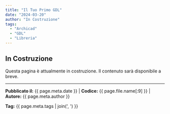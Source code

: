 ```yaml
---
title: "Il Tuo Primo GDL"
date: "2024-03-20"
author: "In Costruzione"
tags:
  - "Archicad"
  - "GDL"
  - "Libreria"
---
```


## In Costruzione

Questa pagina è attualmente in costruzione. Il contenuto sarà disponibile a breve.

---
**Pubblicato il:** {{ page.meta.date }} | **Codice:** {{ page.file.name[:9] }}  | **Autore:** {{ page.meta.author }}

**Tag:** {{ page.meta.tags | join(', ') }} 